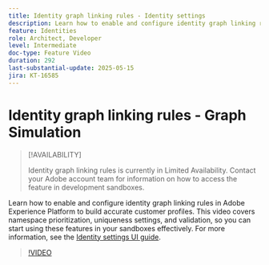```yaml
---
title: Identity graph linking rules - Identity settings
description: Learn how to enable and configure identity graph linking rules in Adobe Experience Platform to build accurate customer profiles.
feature: Identities
role: Architect, Developer
level: Intermediate
doc-type: Feature Video
duration: 292
last-substantial-update: 2025-05-15
jira: KT-16585
---
```

# Identity graph linking rules - Graph Simulation

>[!AVAILABILITY]
>
>Identity graph linking rules is currently in Limited Availability. Contact your Adobe account team for information on how to access the feature in development sandboxes.

Learn how to enable and configure identity graph linking rules in Adobe Experience Platform to build accurate customer profiles. This video covers namespace prioritization, uniqueness settings, and validation, so you can start using these features in your sandboxes effectively. For more information, see the [Identity settings UI guide](https://experienceleague.adobe.com/en/docs/experience-platform/identity/features/identity-graph-linking-rules/identity-settings-ui).

>[!VIDEO](https://video.tv.adobe.com/v/3458487/?learn=on&enablevpops)
